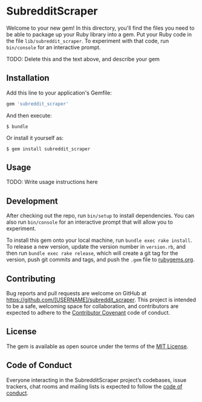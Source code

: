 # SubredditScraper

Welcome to your new gem! In this directory, you'll find the files you need to be able to package up your Ruby library into a gem. Put your Ruby code in the file `lib/subreddit_scraper`. To experiment with that code, run `bin/console` for an interactive prompt.

TODO: Delete this and the text above, and describe your gem

## Installation

Add this line to your application's Gemfile:

```ruby
gem 'subreddit_scraper'
```

And then execute:

    $ bundle

Or install it yourself as:

    $ gem install subreddit_scraper

## Usage

TODO: Write usage instructions here

## Development

After checking out the repo, run `bin/setup` to install dependencies. You can also run `bin/console` for an interactive prompt that will allow you to experiment.

To install this gem onto your local machine, run `bundle exec rake install`. To release a new version, update the version number in `version.rb`, and then run `bundle exec rake release`, which will create a git tag for the version, push git commits and tags, and push the `.gem` file to [rubygems.org](https://rubygems.org).

## Contributing

Bug reports and pull requests are welcome on GitHub at https://github.com/[USERNAME]/subreddit_scraper. This project is intended to be a safe, welcoming space for collaboration, and contributors are expected to adhere to the [Contributor Covenant](http://contributor-covenant.org) code of conduct.

## License

The gem is available as open source under the terms of the [MIT License](http://opensource.org/licenses/MIT).

## Code of Conduct

Everyone interacting in the SubredditScraper project’s codebases, issue trackers, chat rooms and mailing lists is expected to follow the [code of conduct](https://github.com/[USERNAME]/subreddit_scraper/blob/master/CODE_OF_CONDUCT.md).
